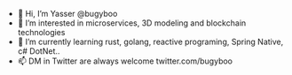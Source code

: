 - 👋 Hi, I’m Yasser @bugyboo
- 👀 I’m interested in microservices, 3D modeling and blockchain technologies
- 🌱 I’m currently learning rust, golang, reactive programing, Spring Native, c# DotNet..
- 📫 DM in Twitter are always welcome twitter.com/bugyboo

<!---
bugyboo/bugyboo is a ✨ special ✨ repository because its `README.md` (this file) appears on your GitHub profile.
You can click the Preview link to take a look at your changes.
--->
